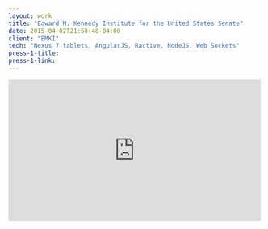 ```yaml
---
layout: work
title: "Edward M. Kennedy Institute for the United States Senate"
date: 2015-04-02T21:58:48-04:00
client: "EMKI"
tech: "Nexus 7 tablets, AngularJS, Ractive, NodeJS, Web Sockets"
press-1-title: 
press-1-link:
---
```

<iframe src="https://player.vimeo.com/video/123413904?color=c9ff23&title=0&byline=0&portrait=0" width="500" height="281" frameborder="0" webkitallowfullscreen mozallowfullscreen allowfullscreen></iframe>
